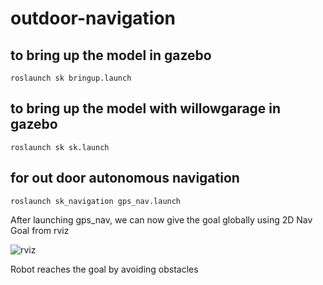 # outdoor-navigation

## to bring up the model in gazebo 


`roslaunch sk bringup.launch`

## to bring up the model with willowgarage in gazebo 

`roslaunch sk sk.launch`


## for out door autonomous navigation


`roslaunch sk_navigation gps_nav.launch`


After launching gps_nav, we can now give the goal globally using 2D Nav Goal from rviz

![rviz](/outdoor_navigation/docs/pic.png)

Robot reaches the goal by avoiding obstacles


